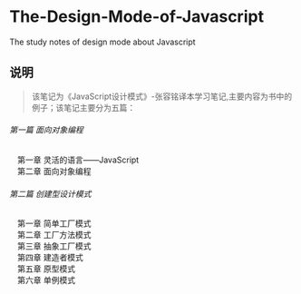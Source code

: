 # The-Design-Mode-of-Javascript
The study notes of  design mode about Javascript  
## 说明  
> 该笔记为《JavaScript设计模式》-张容铭译本学习笔记,主要内容为书中的例子；该笔记主要分为五篇：
   
###### 第一篇 面向对象编程  
&ensp;&ensp;第一章 灵活的语言——JavaScript  
&ensp;&ensp;第二章 面向对象编程  
###### 第二篇 创建型设计模式  
&ensp;&ensp;第一章 简单工厂模式  
&ensp;&ensp;第二章 工厂方法模式  
&ensp;&ensp;第三章 抽象工厂模式  
&ensp;&ensp;第四章 建造者模式  
&ensp;&ensp;第五章 原型模式  
&ensp;&ensp;第六章 单例模式  
  
